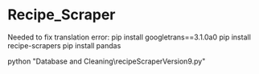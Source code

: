 # Recipe_Scraper
Needed to fix translation error:
pip install googletrans==3.1.0a0
pip install recipe-scrapers
pip install pandas


python "Database and Cleaning\recipeScraperVersion9.py"